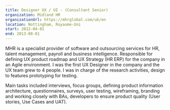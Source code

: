 ```yaml
---
title: Designer UX / UI - (Consultant Senior)
organization: Midland HR
organizationUrl: https://mhrglobal.com/uk/en
location: Nottingham, Royaume-Uni
start: 2012-04-01
end: 2013-08-01
---
```


MHR is a specialist provider of software and outsourcing services for HR, talent management, payroll and business intelligence.
Responsible for defining UX product roadmap and UX Strategy (HR ERP) for the company in an Agile environment. I was the first UX Designer in the company and the UX team grew to 4 people. I was in charge of the research activities, design to features prototyping for testing.

Main tasks included interviews, focus groups, defining product information architecture, questionnaires, surveys, user testing, wireframing, branding and working closely with BAs, developers to ensure product quality (User stories, Use Cases and UAT).